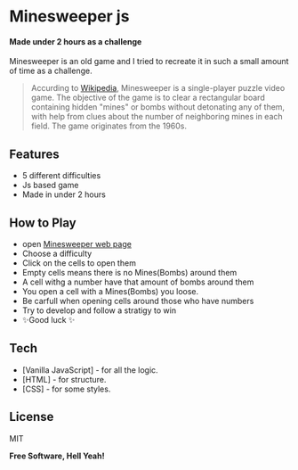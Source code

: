 # Minesweeper js
#### Made under 2 hours as a challenge


Minesweeper is an old game and I tried to recreate it in such a small amount of time as a challenge.
> Accurding to [Wikipedia](https://en.wikipedia.org/wiki/Minesweeper_(video_game)),  Minesweeper is a single-player puzzle video game. The objective of the game is to clear a rectangular board containing hidden "mines" or bombs without detonating any of them, with help from clues about the number of neighboring mines in each field. The game originates from the 1960s.


## Features

- 5 different difficulties
- Js based game
- Made in under 2 hours


## How to Play
- open [Minesweeper web page](https://abdkayali3.github.io/Minesweeper-js/)
- Choose a difficulty
- Click on the cells to open them
- Empty cells means there is no Mines(Bombs) around them
- A cell withg a number have that amount of bombs around them
- You open a cell with a Mines(Bombs) you loose.
- Be carfull when opening cells around those who have numbers
- Try to develop and follow a stratigy to win
- ✨Good luck ✨ 


## Tech

- [Vanilla JavaScript] - for all the logic.
- [HTML] - for structure.
- [CSS] - for some styles.



## License

MIT

**Free Software, Hell Yeah!**
